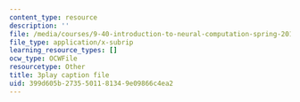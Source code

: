 ```yaml
---
content_type: resource
description: ''
file: /media/courses/9-40-introduction-to-neural-computation-spring-2018/399d605b2735501181349e09866c4ea2_PnJEj6TokDA.vtt
file_type: application/x-subrip
learning_resource_types: []
ocw_type: OCWFile
resourcetype: Other
title: 3play caption file
uid: 399d605b-2735-5011-8134-9e09866c4ea2
---
```

